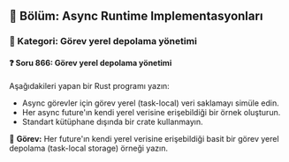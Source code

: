 ## 📘 Bölüm: Async Runtime Implementasyonları
### 🔹 Kategori: Görev yerel depolama yönetimi
#### ❓ Soru 866: Görev yerel depolama yönetimi

Aşağıdakileri yapan bir Rust programı yazın:

- Async görevler için görev yerel (task-local) veri saklamayı simüle edin.
- Her async future'ın kendi yerel verisine erişebildiği bir örnek oluşturun.
- Standart kütüphane dışında bir crate kullanmayın.

🔧 **Görev:** Her future'ın kendi yerel verisine erişebildiği basit bir görev yerel depolama (task-local storage) örneği yazın.
